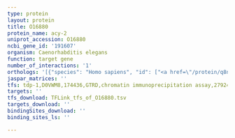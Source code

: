 ```yaml
---
type: protein
layout: protein
title: O16880
protein_name: acy-2
uniprot_accession: O16880
ncbi_gene_id: '191607'
organism: Caenorhabditis elegans
function: target gene
number_of_interactions: '1'
orthologs: '[{"species": "Homo sapiens", "id": ["<a href=\"/protein/q8nfm4\">Q8NFM4</a>", "<a href=\"/protein/q08462\">Q08462</a>"]}, {"species": "Mus musculus", "id": ["<a href=\"/protein/q3v1q3\">Q3V1Q3</a>"]}, {"species": "Rattus norvegicus", "id": ["Q66HK5"]}, {"species": "Danio rerio", "id": ["<a href=\"/protein/f1q5j6\">F1Q5J6</a>"]}]'
jaspar_matrices: ''
tfs: tdp-1,D0VWM8,174436,GTRD,chromatin immunoprecipitation assay,27924024%5Buid%5D,No
targets: ''
tfs_download: TFLink_tfs_of_O16880.tsv
targets_download: ''
bindingSites_download: ''
binding_sites_ls: ''

---
```

